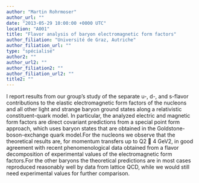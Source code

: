```yaml
---
author: "Martin Rohrmoser"
author_url: ""
date: "2013-05-29 10:00:00 +0000 UTC"
location: "A001"
title: "Flavor analysis of baryon electromagnetic form factors"
author_filiation: "Université de Graz, Autriche"
author_filiation_url: ""
type: "spécialisé"
author2: ""
author_url2: ""
author_filiation2: ""
author_filiation_url2: ""
title2: ""
---
```

I report results from our group’s study of the separate u-, d-, and s-flavor contributions to the elastic electromagnetic form factors of the nucleons and all other light and strange baryon ground states along a relativistic constituent-quark model. In particular, the analyzed electric and magnetic form factors are direct covariant predictions from a special point form approach, which uses baryon states that are obtained in the Goldstone- boson-exchange quark model.For the nucleons we observe that the theoretical results are, for momentum transfers up to Q2  4 GeV2, in good agreement with recent phenomenological data obtained from a flavor decomposition of experimental values of the electromagnetic form factors.For the other baryons the theoretical predictions are in most cases reproduced reasonably well by data from lattice QCD, while we would still need experimental values for further comparison.
